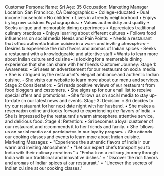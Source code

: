 Customer Persona:
Name: Sri
Age: 35
Occupation: Marketing Manager
Location: San Francisco, CA
Demographics:
	•	College-educated
	•	Dual income household
	•	No children
	•	Lives in a trendy neighborhood
	•	Enjoys trying new cuisines
Psychographics:
	•	Values authenticity and quality
	•	Seeks unique and memorable dining experiences
	•	Appreciates traditional culinary practices
	•	Enjoys learning about different cultures
	•	Follows food influencers on social media
Needs and Pain Points:
	•	Needs a restaurant that offers authentic Indian cuisine in a warm and inviting atmosphere
	•	Desires to experience the rich flavors and aromas of Indian spices
	•	Seeks a restaurant with a knowledgeable and attentive staff
	•	Wants to learn more about Indian culture and cuisine
	•	Is looking for a memorable dining experience that she can share with her friends
Customer Journey:
Stage 1: Awareness:
	•	Sri sees an advertisement for our restaurant on social media.
	•	She is intrigued by the restaurant's elegant ambiance and authentic Indian cuisine.
	•	She visits our website to learn more about our menu and services.
Stage 2: Consideration:
	•	Sri reads positive reviews of our restaurant from food bloggers and customers.
	•	She signs up for our email list to receive special offers and promotions.
	•	She follows us on social media to stay up-to-date on our latest news and events.
Stage 3: Decision:
	•	Sri decides to try our restaurant for her next date night with her husband.
	•	She makes a reservation online and looks forward to experiencing the flavors of India.
	•	She is impressed by the restaurant's warm atmosphere, attentive service, and delicious food.
Stage 4: Retention:
	•	Sri becomes a loyal customer of our restaurant and recommends it to her friends and family.
	•	She follows us on social media and participates in our loyalty program.
	•	She attends our cooking classes and events to learn more about Indian cuisine.
Marketing Messages:
	•	"Experience the authentic flavors of India in our warm and inviting atmosphere."
	•	"Let our expert chefs transport you to India with their culinary creations."
	•	"Embark on a culinary journey through India with our traditional and innovative dishes."
	•	"Discover the rich flavors and aromas of Indian spices at our restaurant."
	•	"Uncover the secrets of Indian cuisine at our cooking classes."

